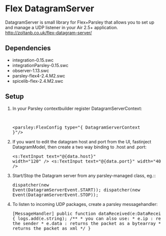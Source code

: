 <h1>Flex DatagramServer</h1>

DatagramServer is small library for Flex+Parsley that allows you to set up and manage a UDP listener in your Air 2.5+ application.
<br /><a href="http://zoltanb.co.uk/flex-datagram-server/" >http://zoltanb.co.uk/flex-datagram-server/</a>
<h2>Dependencies</h2>
<ul>
<li>integration-0.15.swc</li>
<li>integrationParsley-0.15.swc</li>
<li>observer-1.13.swc</li>
<li>parsley-flex4-2.4.M2.swc</li>
<li>spicelib-flex-2.4.M2.swc</li>
</ul>

<h2>Setup</h2>
<ol>
	<li>In your Parsley contextbuilder register DatagramServerContext:

<br /><pre>&lt;parsley:FlexConfig type="{ DatagramServerContext }"/&gt;</pre></li>
	<li>If you want to edit the datagram host and port from the UI, fastinject DatagramModel, then create a two way binding to .host and .port:
<br /><pre>&lt;s:TextInput text="@{data.host}" width="120" /&gt;
&lt;s:TextInput text="@{data.port}" width="40" /&gt;</pre></li>
	<li>Start/Stop the Datagram server from any parsley-managed class, eg.::
<br /><pre>dispatcher(new Event(DatagramServerEvent.START));
dispatcher(new Event(DatagramServerEvent.STOP));</pre></li>
	<li>To listen to incoming UDP packages, create a parsley messagehandler:
<br /><pre>
[MessageHandler]
public function dataReceived(e:DataReceivedEvent):void
{
	logs.add(e.string);
	/**
	* you can also use:
	* e.ip     : returns the IP of the sender
	* e.data     : returns the packet as a bytearray
	* e.xml     : returns the packet as xml
	*/
}</pre></li>
</ol>